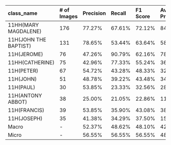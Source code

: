 | class_name            | # of Images   | Precision   | Recall   | F1 Score   | Average Precision   |
|:----------------------|:--------------|:------------|:---------|:-----------|:--------------------|
| 11HH(MARY MAGDALENE)  | 176           | 77.27%      | 67.61%   | 72.12%     | 84.94%              |
| 11H(JOHN THE BAPTIST) | 131           | 78.65%      | 53.44%   | 63.64%     | 58.10%              |
| 11H(JEROME)           | 76            | 47.26%      | 90.79%   | 62.16%     | 78.34%              |
| 11HH(CATHERINE)       | 75            | 42.96%      | 77.33%   | 55.24%     | 36.58%              |
| 11H(PETER)            | 67            | 54.72%      | 43.28%   | 48.33%     | 32.99%              |
| 11H(JOHN)             | 51            | 48.78%      | 39.22%   | 43.48%     | 34.92%              |
| 11H(PAUL)             | 30            | 53.85%      | 23.33%   | 32.56%     | 28.96%              |
| 11H(ANTONY ABBOT)     | 38            | 25.00%      | 21.05%   | 22.86%     | 11.75%              |
| 11H(FRANCIS)          | 39            | 53.85%      | 35.90%   | 43.08%     | 38.78%              |
| 11H(JOSEPH)           | 35            | 41.38%      | 34.29%   | 37.50%     | 15.64%              |
| Macro                 | -             | 52.37%      | 48.62%   | 48.10%     | 42.10%              |
| Micro                 | -             | 56.55%      | 56.55%   | 56.55%     | 48.42%              |